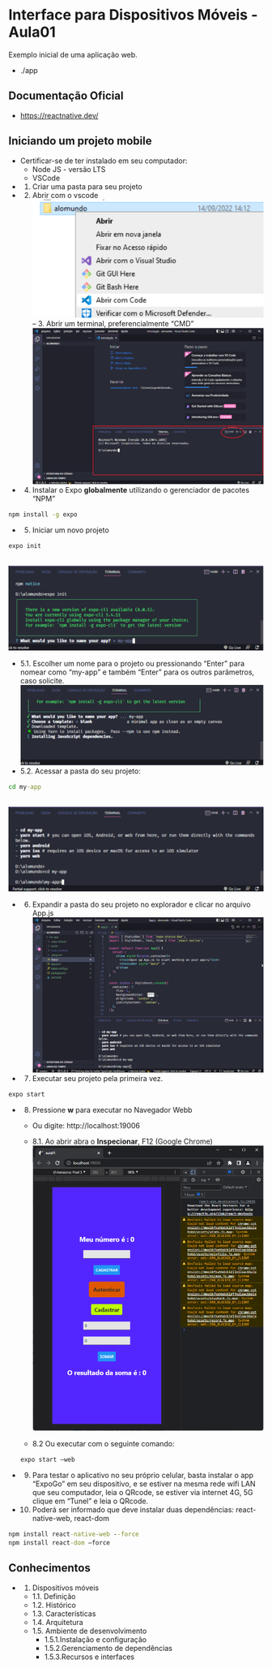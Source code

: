 # Interface para Dispositivos Móveis - Aula01
Exemplo inicial de uma aplicação web.
- ./app
## Documentação Oficial
- https://reactnative.dev/

## Iniciando um projeto mobile
- Certificar-se de ter instalado em seu computador:
    - Node JS - versão LTS
    - VSCode
- 1. Criar uma pasta para seu projeto
- 2. Abrir com o vscode
<br>![Print1](./imgs/print1.png)
– 3. Abrir um terminal, preferencialmente “CMD”
<br>![Print1](./imgs/print2.png)
- 4. Instalar o Expo **globalmente** utilizando o gerenciador de pacotes “NPM”
```cmd
npm install -g expo
```
- 5. Iniciar um novo projeto
```cmd
expo init
```
<br>![Print1](./imgs/print3.png)
- 5.1. Escolher um nome para o projeto ou pressionando “Enter” para nomear como “my-app” e também “Enter” para os outros parâmetros, caso solicite.
<br>![Print1](./imgs/print4.png)
- 5.2. Acessar a pasta do seu projeto:
```cmd
cd my-app
```
<br>![Print1](./imgs/print5.png)
- 6. Expandir a pasta do seu projeto no explorador e clicar no arquivo App.js
<br>![Print1](./imgs/print6.png)
- 7. Executar seu projeto pela primeira vez.
```cmd
expo start
```
- 8. Pressione **w** para executar no Navegador Webb
    - Ou digite: http://localhost:19006
    - 8.1. Ao abrir abra o **Inspecionar**, F12 (Google Chrome)
<br>![Print](./app/assets/print1.png)

    - 8.2 Ou executar com o seguinte comando:
    ```cmd
    expo start –web
    ```
- 9. Para testar o aplicativo no seu próprio celular, basta instalar o app “ExpoGo” em seu dispositivo, e se estiver na mesma rede wifi LAN que seu computador, leia o QRcode, se estiver via internet 4G, 5G clique em “Tunel” e leia o QRcode.

- 10. Poderá ser informado que deve instalar duas dependências: react-native-web, react-dom
```cmd
npm install react-native-web --force
npm install react-dom –force
```

## Conhecimentos
- 1. Dispositivos móveis
	- 1.1. Definição
	- 1.2. Histórico
	- 1.3. Características
	- 1.4. Arquitetura
	- 1.5. Ambiente de desenvolvimento
		- 1.5.1.Instalação e configuração
		- 1.5.2.Gerenciamento de dependências
		- 1.5.3.Recursos e interfaces